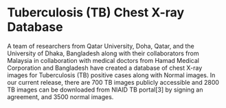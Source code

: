 # Tuberculosis (TB) Chest X-ray Database
A team of researchers from Qatar University, Doha, Qatar, and the University of Dhaka, Bangladesh along with their collaborators from Malaysia in collaboration with medical doctors from Hamad Medical Corporation and Bangladesh have created a database of chest X-ray images for Tuberculosis (TB) positive cases along with Normal images. In our current release, there are 700 TB images publicly accessible and 2800 TB images can be downloaded from NIAID TB portal[3] by signing an agreement, and 3500 normal images.
